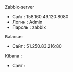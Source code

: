 Zabbix-server 
 * Сайт   : 158.160.49.120:8080
 * Логин  : Admin
 * Пароль : zabbix

Balancer
 * Сайт   : 51.250.83.216:80

Kibana :
 * Сайт   :
